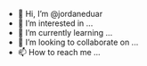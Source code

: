 - 👋 Hi, I’m @jordaneduar
- 👀 I’m interested in ...
- 🌱 I’m currently learning ...
- 💞️ I’m looking to collaborate on ...
- 📫 How to reach me ...

<!---
jordaneduar/jordaneduar is a ✨ special ✨ repository because its `README.md` (this file) appears on your GitHub profile.
You can click the Preview link to take a look at your changes.
--->

